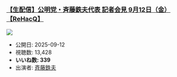 ### [【生配信】公明党・斉藤鉄夫代表 記者会見 9月12日（金）【ReHacQ】](https://www.youtube.com/watch?v=fV8NwgLDkrI)
[![](https://img.youtube.com/vi/fV8NwgLDkrI/sddefault.jpg)](https://www.youtube.com/watch?v=fV8NwgLDkrI)
-   公開日: 2025-09-12
-   視聴数: 13,428
-   **いいね数: 339**
-   出演者: [斉藤鉄夫](/rehacq_fan/people/斉藤鉄夫 "wikilink")
